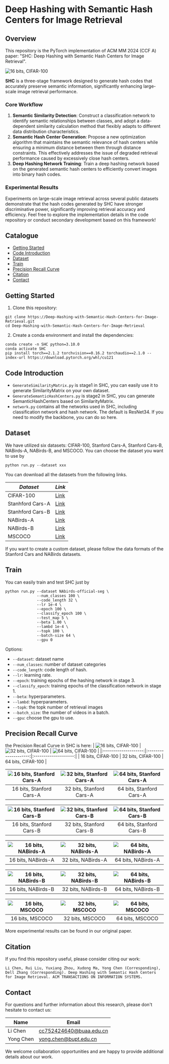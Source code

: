 # Deep Hashing with Semantic Hash Centers for Image Retrieval

## Overview
This repository is the PyTorch implementation of ACM MM 2024 (CCF A) paper: "SHC: Deep Hashing with Semantic Hash Centers for Image Retrieval".

![16 bits, CIFAR-100](./save_figures/structure.png)

**SHC** is a three-stage framework designed to generate hash codes that accurately preserve semantic information, significantly enhancing large-scale image retrieval performance.

### Core Workflow
<ol>
  <li><strong>Semantic Similarity Detection</strong>: Construct a classification network to identify semantic relationships between classes, and adopt a data-dependent similarity calculation method that flexibly adapts to different data distribution characteristics.</li>
  <li><strong>Semantic Hash Center Generation</strong>: Propose a new optimization algorithm that maintains the semantic relevance of hash centers while ensuring a minimum distance between them through distance constraints. This effectively addresses the issue of degraded retrieval performance caused by excessively close hash centers.</li>
  <li><strong>Deep Hashing Network Training</strong>: Train a deep hashing network based on the generated semantic hash centers to efficiently convert images into binary hash codes.</li>
</ol>


### Experimental Results
Experiments on large-scale image retrieval across several public datasets demonstrate that the hash codes generated by SHC have stronger discriminative power, significantly improving retrieval accuracy and efficiency.​
Feel free to explore the implementation details in the code repository or conduct secondary development based on this framework!

## Catalogue

- [Getting Started](#getting-started)
- [Code Introduction](#code-introduction)
- [Dataset](#dataset)
- [Train](#train)
- [Precision Recall Curve](#precision-recall-curve)
- [Citation](#citation)
- [Contact](#contact)

## Getting Started
1. Clone this repository:
```
git clone https://Deep-Hashing-with-Semantic-Hash-Centers-for-Image-Retrieval.git
cd Deep-Hashing-with-Semantic-Hash-Centers-for-Image-Retrieval
```

2. Create a conda environment and install the dependencies:
```
conda create -n SHC python=3.10.0
conda activate SHC
pip install torch==2.1.2 torchvision==0.16.2 torchaudio==2.1.0 --index-url https://download.pytorch.org/whl/cu121
```

## Code Introduction
- `GenerateSimilarityMatrix.py` is stage1 in SHC, you can easily use it to generate SimilarityMatrix on your own dataset.
- `GenerateSemanticHashCenters.py` is stage2 in SHC, you can generate SemanticHashCenters based on SimilarityMatrix.
- `network.py` contains all the networks used in SHC, including classification network and hash network. The default is ResNet34. If you need to modify the backbone, you can do so here.

## Dataset
We have utilized six datasets: CIFAR-100, Stanford Cars-A, Stanford Cars-B, NABirds-A, NABirds-B, and MSCOCO.
You can choose the dataset you want to use by
```
python run.py --dataset xxx
```
You can download all the datasets from the following links.

  | *Dataset*        | *Link*                                                  |
  | ---------------- | ------------------------------------------------------- |
  | CIFAR-100        | [Link](https://pan.baidu.com/s/1UWk08uj8kN0lNLojkkLrDQ?pwd=ctus) |
  | Stanhford Cars-A | [Link](https://pan.baidu.com/s/1TqhOi0xJOj9_GatSSborTg?pwd=u4tg) |
  | Stanhford Cars-B | [Link](https://pan.baidu.com/s/1qXncecYm2mqwFzo5BOW_9w?pwd=x783) |
  | NABirds-A        | [Link](https://pan.baidu.com/s/1T8D00R1FE-hbCtfdiGwbwQ?pwd=h7sq) |
  | NABirds-B        | [Link](https://pan.baidu.com/s/1zHKDMzee_u-v1w3HkzWkAA?pwd=62p3) |
  | MSCOCO           | [Link](https://pan.baidu.com/s/1dK04HGz1rcmxOK_25yA6Mw?pwd=x8ny) |

If you want to create a custom dataset, please follow the data formats of the Stanford Cars and NABirds datasets.

## Train
You can easily train and test SHC just by
```
python run.py --dataset NAbirds-official-seg \
              --num_classes 100 \
              --code_length 32 \
              --lr 1e-4 \
              --epoch 100 \
              --classify_epoch 100 \
              --test_map 5 \
              --beta 1.00 \
              --lambd 1e-4 \
              --topk 100 \
              --batch-size 64 \
              --gpu 0
```

  Options:
  
  - `--dataset`: dataset name
  - `--num_classes`: number of dataset categories
  - `--code_length`: code length of hash.
  - `--lr`: learning rate.
  - `--epoch`: training epochs of the hashing network in stage 3.
  - `--classify_epoch`: training epochs of the classification network in stage 1.
  - `--beta`: hyperparameters.
  - `--lambd`: hyperparameters.
  - `--topk`: the topk number of retrieval images
  - `--batch_size`: the number of videos in a batch.
  - `--gpu`: choose the gpu to use.

## Precision Recall Curve
the Precision Recall Curve in SHC is here:
| ![16 bits, CIFAR-100](./save_figures/CIFAR-100/PR_bit_16.png) | ![32 bits, CIFAR-100](./save_figures/CIFAR-100/PR_bit_32.png) | ![64 bits, CIFAR-100](./save_figures/CIFAR-100/PR_bit_64.png) |
|:--------------------:|:--------------------:|:--------------------:|
|        16 bits, CIFAR-100        |        32 bits, CIFAR-100        |        64 bits, CIFAR-100        |

| ![16 bits, Stanford Cars-A](./save_figures/stanford_cars-A/PR_bit_16.png) | ![32 bits, Stanford Cars-A](./save_figures/stanford_cars-A/PR_bit_32.png) | ![64 bits, Stanford Cars-A](./save_figures/stanford_cars-A/PR_bit_64.png) |
|:--------------------:|:--------------------:|:--------------------:|
|        16 bits, Stanford Cars-A        |        32 bits, Stanford Cars-A        |        64 bits, Stanford Cars-A        |

| ![16 bits, Stanford Cars-B](./save_figures/stanford_cars-B/PR_bit_16.png) | ![32 bits, Stanford Cars-B](./save_figures/stanford_cars-B/PR_bit_32.png) | ![64 bits, Stanford Cars-B](./save_figures/stanford_cars-B/PR_bit_64.png) |
|:--------------------:|:--------------------:|:--------------------:|
|        16 bits, Stanford Cars-B        |        32 bits, Stanford Cars-B        |        64 bits, Stanford Cars-B        |

| ![16 bits, NABirds-A](./save_figures/NAbirds-A/PR_bit_16.png) | ![32 bits, NABirds-A](./save_figures/NAbirds-A/PR_bit_32.png) | ![64 bits, NABirds-A](./save_figures/NAbirds-A/PR_bit_64.png) |
|:--------------------:|:--------------------:|:--------------------:|
|        16 bits, NABirds-A        |        32 bits, NABirds-A        |        64 bits, NABirds-A        |

| ![16 bits, NABirds-B](./save_figures/NAbirds-B/PR_bit_16.png) | ![32 bits, NABirds-B](./save_figures/NAbirds-B/PR_bit_32.png) | ![64 bits, NABirds-B](./save_figures/NAbirds-B/PR_bit_64.png) |
|:--------------------:|:--------------------:|:--------------------:|
|        16 bits, NABirds-B        |        32 bits, NABirds-B        |        64 bits, NABirds-B        |

| ![16 bits, MSCOCO](./save_figures/coco/PR_bit_16.png) | ![32 bits, MSCOCO](./save_figures/coco/PR_bit_32.png) | ![64 bits, MSCOCO](./save_figures/coco/PR_bit_64.png) |
|:--------------------:|:--------------------:|:--------------------:|
|        16 bits, MSCOCO        |        32 bits, MSCOCO        |        64 bits, MSCOCO        |

More experimental results can be found in our original paper.

## Citation
If you find this repository useful, please consider citing our work:

```
Li Chen, Rui Liu, Yuxiang Zhou, Xudong Ma, Yong Chen (Corresponding), Dell Zhang (Corresponding). Deep Hashing with Semantic Hash Centers for Image Retrieval. ACM TRANSACTIONS ON INFORMATION SYSTEMS.

```

## Contact

For questions and further information about this research, please don't hesitate to contact us:

| Name | Email |
|------|-------|
| Li Chen | cc752424640@buaa.edu.cn |
| Yong Chen | yong.chen@bupt.edu.cn |

We welcome collaboration opportunities and are happy to provide additional details about our work.
